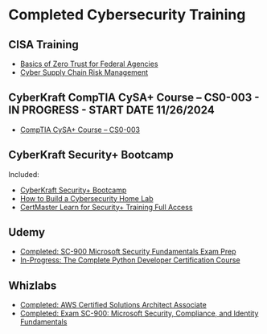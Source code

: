 <h1>Completed Cybersecurity Training</h1>

<h2>CISA Training</h2>

-  [ Basics of Zero Trust for Federal Agencies](https://github.com/user-attachments/assets/d064b754-c04f-44d1-9928-1d0477c3420d)
-  [ Cyber Supply Chain Risk Management](https://github.com/user-attachments/assets/d642120a-af3c-43b5-bb25-cbec138e81e0)

<h2>CyberKraft CompTIA CySA+ Course – CS0-003 - IN PROGRESS - START DATE 11/26/2024</h2>

-  [CompTIA CySA+ Course – CS0-003](https://cyberkrafttraining.com/product/comptia-cysa-course-cs0-003/)

<h2>CyberKraft Security+ Bootcamp</h2>
Included:

-  [CyberKraft Security+ Bootcamp](https://cyberkrafttraining.com/comptia-security-bootcamp/)
-  [How to Build a Cybersecurity Home Lab](https://cyberkrafttraining.com/product/how-to-build-a-cybersecurity-home-lab/)
-  [CertMaster Learn for Security+ Training Full Access](https://www.comptia.org/training/certmaster-learn/security)

  <h2>Udemy</h2>

- [Completed: SC-900 Microsoft Security Fundamentals Exam Prep](https://www.udemy.com/course/sc900-azure)
- [In-Progress: The Complete Python Developer Certification Course](https://www.udemy.com/course/the-complete-python-developer-certification-course)

 <h2>Whizlabs</h2>

- [Completed: AWS Certified Solutions Architect Associate](https://www.whizlabs.com/aws-solutions-architect-associate/)
- [Completed: Exam SC-900: Microsoft Security, Compliance, and Identity Fundamentals](https://www.whizlabs.com/microsoft-security-compliance-identity-fundamentals-sc-900-certification/)

